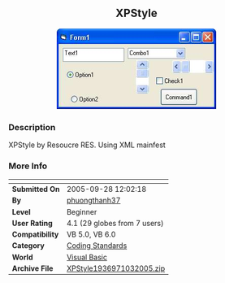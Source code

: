 ﻿<div align="center">

## XPStyle

<img src="PIC2005103022218532.JPG">
</div>

### Description

XPStyle by Resoucre RES. Using XML mainfest
 
### More Info
 


<span>             |<span>
---                |---
**Submitted On**   |2005-09-28 12:02:18
**By**             |[phuongthanh37](https://github.com/Planet-Source-Code/PSCIndex/blob/master/ByAuthor/phuongthanh37.md)
**Level**          |Beginner
**User Rating**    |4.1 (29 globes from 7 users)
**Compatibility**  |VB 5\.0, VB 6\.0
**Category**       |[Coding Standards](https://github.com/Planet-Source-Code/PSCIndex/blob/master/ByCategory/coding-standards__1-43.md)
**World**          |[Visual Basic](https://github.com/Planet-Source-Code/PSCIndex/blob/master/ByWorld/visual-basic.md)
**Archive File**   |[XPStyle1936971032005\.zip](https://github.com/Planet-Source-Code/phuongthanh37-xpstyle__1-62754/archive/master.zip)








